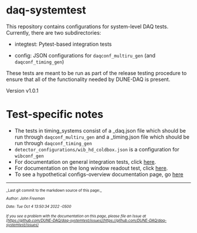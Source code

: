 # daq-systemtest

This repository contains configurations for system-level DAQ tests. Currently, there are two subdirectories:

* integtest: Pytest-based integration tests

* config: JSON configurations for `daqconf_multiru_gen` (and `daqconf_timing_gen`)

These tests are meant to be run as part of the release testing procedure to ensure that all of the functionality needed by DUNE-DAQ is present.

Version v1.0.1

# Test-specific notes

- The tests in timing_systems consist of a _daq.json file which should be run through `daqconf_multiru_gen` and a _timing.json file which should be run through `daqconf_timing_gen`
- `detector_configurations/wib_hd_coldbox.json` is a configuration for `wibconf_gen`
- For documentation on general integration tests, click [here](integtest_README.md).
- For documentation on the long window readout test, click [here](config/long_window_readout/README.md).
- To see a hypothetical configs-overview documentation page, go [here](non_softlink.md)


-----

<font size="1">
_Last git commit to the markdown source of this page:_


_Author: John Freeman_

_Date: Tue Oct 4 13:50:34 2022 -0500_

_If you see a problem with the documentation on this page, please file an Issue at [https://github.com/DUNE-DAQ/daq-systemtest/issues](https://github.com/DUNE-DAQ/daq-systemtest/issues)_
</font>
